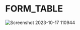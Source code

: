 # FORM_TABLE
![Screenshot 2023-10-17 110944](https://github.com/Srinivas-Tanniru/FORM_TABLE/assets/127943977/ef12b1f8-bb62-4ebf-8e60-c20df26df162)
